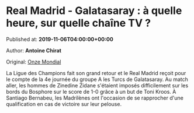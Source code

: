 
# Real Madrid - Galatasaray : à quelle heure, sur quelle chaîne TV ?

Published at: **2019-11-06T04:00:00+00:00**

Author: **Antoine Chirat**

Original: [Onze Mondial](http://www.onzemondial.com/footoir/real-madrid-galatasaray-a-quelle-heure-sur-quelle-chaine-tv-201622)

La Ligue des Champions fait son grand retour et le Real Madrid reçoit pour le compte de la 4e journée du groupe A les Turcs de Galatasaray. Au match aller, les hommes de Zinedine Zidane s'étaient imposés difficilement sur les bords du Bosphore sur le score de 1-0 grâce à un but de Toni Kroos. À Santiago Bernabeu, les Madrilènes ont l'occasion de se rapprocher d'une qualification en cas de victoire sur leur pelouse. 
